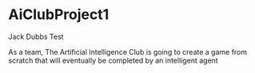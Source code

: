 # AiClubProject1

Jack Dubbs Test

As a team, The Artificial Intelligence Club is going to create a game from scratch that will eventually be completed by an intelligent agent
